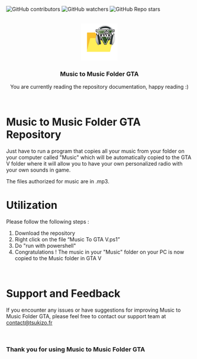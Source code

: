 ![GitHub contributors](https://img.shields.io/github/contributors/xTsuKiZox/music_to_music_folder_GTA?color=0d0&style=for-the-badge)
![GitHub watchers](https://img.shields.io/github/watchers/xTsuKiZox/music_to_music_folder_GTA?style=for-the-badge)
![GitHub Repo stars](https://img.shields.io/github/stars/xTsuKiZox/music_to_music_folder_GTA?color=%23fa0&style=for-the-badge)

<br>
<div align="center">
  <img src="./img/icon.png" alt="Logo" width="100" height="100">
  <h3 align="center">Music to Music Folder GTA</h3>
  <p align="center">You are currently reading the repository documentation, happy reading :)</p>
</div>
<br>

# Music to Music Folder GTA Repository
Just have to run a program that copies all your music from your folder on your computer called "Music" which will be automatically copied to the GTA V folder where it will allow you to have your own personalized radio with your own sounds in game.

The files authorized for music are in .mp3.

# Utilization
Please follow the following steps :
1. Download the repository
2. Right click on the file “Music To GTA V.ps1”
3. Do "run with powershell"
4. Congratulations ! The music in your "Music" folder on your PC is now copied to the Music folder in GTA V

<br>

# Support and Feedback
If you encounter any issues or have suggestions for improving Music to Music Folder GTA, please feel free to contact our support team at contact@tsukizo.fr

<br>

### Thank you for using Music to Music Folder GTA